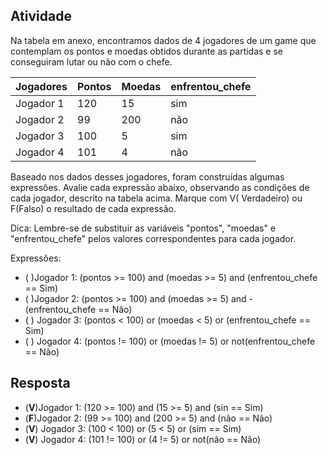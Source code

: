 ## Atividade

Na tabela em anexo, encontramos dados de 4 jogadores de um game que contemplam os pontos e moedas obtidos durante as partidas e se conseguiram lutar ou não com o chefe.

| Jogadores          | Pontos      | Moedas      | enfrentou_chefe    |
| ------------------ | ----------- | ----------- | ------------------ |
| Jogador 1          | 120         | 15          | sim                |
| Jogador 2          | 99          | 200         | não                |
| Jogador 3          | 100         | 5           | sim                |
| Jogador 4          | 101         | 4           | não                |

Baseado nos dados desses jogadores, foram construídas algumas expressões. Avalie cada expressão abaixo, observando as condições de cada jogador, descrito na tabela acima. Marque com V( Verdadeiro) ou F(Falso) o resultado de cada expressão.

Dica: Lembre-se de substituir as variáveis "pontos", "moedas" e "enfrentou_chefe" pelos valores correspondentes para cada jogador.

Expressões:
 - ( )Jogador 1: (pontos >= 100) and (moedas >= 5) and (enfrentou_chefe == Sim)
- ( )Jogador 2: (pontos >= 100) and (moedas >= 5) and - (enfrentou_chefe == Não)
- ( ) Jogador 3: (pontos < 100) or (moedas < 5) or (enfrentou_chefe == Sim)
- ( ) Jogador 4: (pontos != 100) or (moedas != 5) or not(enfrentou_chefe == Não)

## Resposta

- (**V**)Jogador 1: (120 >= 100) and (15 >= 5) and (sin == Sim)
- (**F**)Jogador 2: (99 >= 100) and (200 >= 5) and (não == Não)
- (**V**) Jogador 3: (100 < 100) or (5 < 5) or (sim == Sim)
- (**V**) Jogador 4: (101 != 100) or (4 != 5) or not(não == Não)